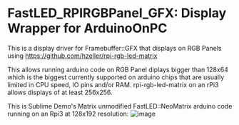 FastLED_RPIRGBPanel_GFX: Display Wrapper for ArduinoOnPC
=========================================================

This is a display driver for Framebuffer::GFX that displays on RGB Panels using
https://github.com/hzeller/rpi-rgb-led-matrix

This allows running arduino code on RGB Panel diplays bigger than 128x64 which 
is the biggest currently supported on arduino chips that are usually limited in
CPU speed, IO pins and/or RAM.
rpi-rgb-led-matrix on an rPi3 allows displays of at least 256x256.

This is Sublime Demo's Matrix unmodified FastLED::NeoMatrix arduino code running on an Rpi3 at 128x192 resolution:
![image](https://user-images.githubusercontent.com/1369412/71630814-7786c100-2c05-11ea-8e97-30374bdfa14c.png)
